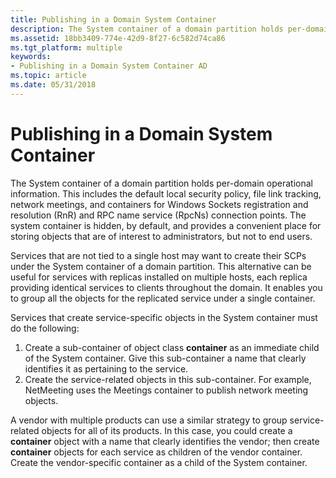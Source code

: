 ```yaml
---
title: Publishing in a Domain System Container
description: The System container of a domain partition holds per-domain operational information.
ms.assetid: 18bb3409-774e-42d9-8f27-6c582d74ca86
ms.tgt_platform: multiple
keywords:
- Publishing in a Domain System Container AD
ms.topic: article
ms.date: 05/31/2018
---
```


# Publishing in a Domain System Container

The System container of a domain partition holds per-domain operational information. This includes the default local security policy, file link tracking, network meetings, and containers for Windows Sockets registration and resolution (RnR) and RPC name service (RpcNs) connection points. The system container is hidden, by default, and provides a convenient place for storing objects that are of interest to administrators, but not to end users.

Services that are not tied to a single host may want to create their SCPs under the System container of a domain partition. This alternative can be useful for services with replicas installed on multiple hosts, each replica providing identical services to clients throughout the domain. It enables you to group all the objects for the replicated service under a single container.

Services that create service-specific objects in the System container must do the following:

1.  Create a sub-container of object class **container** as an immediate child of the System container. Give this sub-container a name that clearly identifies it as pertaining to the service.
2.  Create the service-related objects in this sub-container. For example, NetMeeting uses the Meetings container to publish network meeting objects.

A vendor with multiple products can use a similar strategy to group service-related objects for all of its products. In this case, you could create a **container** object with a name that clearly identifies the vendor; then create **container** objects for each service as children of the vendor container. Create the vendor-specific container as a child of the System container.

 

 




